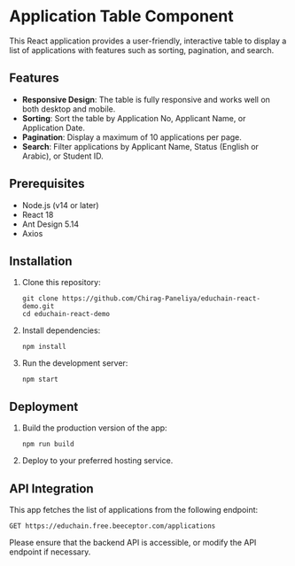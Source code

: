 # Application Table Component

This React application provides a user-friendly, interactive table to display a list of applications with features such as sorting, pagination, and search.

## Features

- **Responsive Design**: The table is fully responsive and works well on both desktop and mobile.
- **Sorting**: Sort the table by Application No, Applicant Name, or Application Date.
- **Pagination**: Display a maximum of 10 applications per page.
- **Search**: Filter applications by Applicant Name, Status (English or Arabic), or Student ID.

## Prerequisites

- Node.js (v14 or later)
- React 18
- Ant Design 5.14
- Axios

## Installation

1. Clone this repository:
   ```
   git clone https://github.com/Chirag-Paneliya/educhain-react-demo.git
   cd educhain-react-demo
   ```

2. Install dependencies:
    ```
    npm install
    ```

3. Run the development server:
    ```
    npm start
    ```

## Deployment

1. Build the production version of the app:
    ```
    npm run build
    ```

2. Deploy to your preferred hosting service.

## API Integration

This app fetches the list of applications from the following endpoint:

```
GET https://educhain.free.beeceptor.com/applications
```

Please ensure that the backend API is accessible, or modify the API endpoint if necessary.